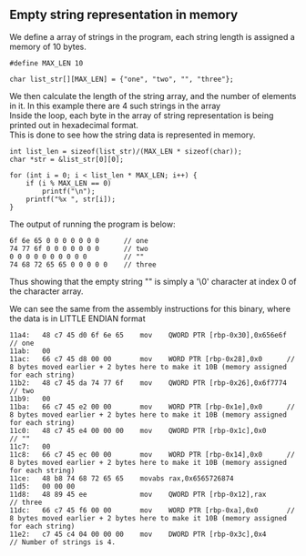 ## Empty string representation in memory 

We define a array of strings in the program, each string length is assigned a memory of 10 bytes. <br>
```
#define MAX_LEN 10

char list_str[][MAX_LEN] = {"one", "two", "", "three"};
```

We then calculate the length of the string array, and the number of elements in it. In this example there are 4 such strings in the array <br>
Inside the loop, each byte in the array of string representation is being printed out in hexadecimal format. <br>
This is done to see how the string data is represented in memory. <br>

```
int list_len = sizeof(list_str)/(MAX_LEN * sizeof(char));
char *str = &list_str[0][0];

for (int i = 0; i < list_len * MAX_LEN; i++) {
	if (i % MAX_LEN == 0)
		printf("\n");
	printf("%x ", str[i]);
}

```

The output of running the program is below: <br>
```
6f 6e 65 0 0 0 0 0 0 0		// one
74 77 6f 0 0 0 0 0 0 0 		// two
0 0 0 0 0 0 0 0 0 0 		// ""
74 68 72 65 65 0 0 0 0 0	// three
```
Thus showing that the empty string "" is simply a '\0' character at index 0 of the character array. <br>

We can see the same from the assembly instructions for this binary, where the data is in LITTLE ENDIAN format <br>
```
11a4:	48 c7 45 d0 6f 6e 65 	mov    QWORD PTR [rbp-0x30],0x656e6f	// one 
11ab:	00 
11ac:	66 c7 45 d8 00 00    	mov    WORD PTR [rbp-0x28],0x0		// 8 bytes moved earlier + 2 bytes here to make it 10B (memory assigned for each string)
11b2:	48 c7 45 da 74 77 6f 	mov    QWORD PTR [rbp-0x26],0x6f7774	// two
11b9:	00 
11ba:	66 c7 45 e2 00 00    	mov    WORD PTR [rbp-0x1e],0x0		// 8 bytes moved earlier + 2 bytes here to make it 10B (memory assigned for each string)
11c0:	48 c7 45 e4 00 00 00 	mov    QWORD PTR [rbp-0x1c],0x0			// ""
11c7:	00 
11c8:	66 c7 45 ec 00 00    	mov    WORD PTR [rbp-0x14],0x0		// 8 bytes moved earlier + 2 bytes here to make it 10B (memory assigned for each string)
11ce:	48 b8 74 68 72 65 65 	movabs rax,0x6565726874
11d5:	00 00 00 
11d8:	48 89 45 ee          	mov    QWORD PTR [rbp-0x12],rax			// three
11dc:	66 c7 45 f6 00 00    	mov    WORD PTR [rbp-0xa],0x0		// 8 bytes moved earlier + 2 bytes here to make it 10B (memory assigned for each string)
11e2:	c7 45 c4 04 00 00 00 	mov    DWORD PTR [rbp-0x3c],0x4			// Number of strings is 4.

```
